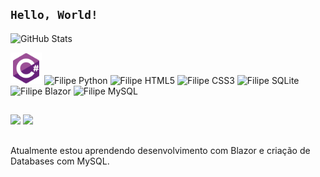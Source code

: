 ## <code>Hello, World!</code>

![GitHub Stats](https://github-readme-stats.vercel.app/api?username=filipemacarini&show_icons=true&theme=dark) 

<div class="languages">
  <img alt="Filipe CSharp" title="C#" height="50" src="https://raw.githubusercontent.com/devicons/devicon/master/icons/csharp/csharp-original.svg">
  <img alt="Filipe Python" title="Python" height="50" src="https://cdn.jsdelivr.net/gh/devicons/devicon/icons/python/python-original.svg">
  <img alt="Filipe HTML5" title="HTML5" height="50" src="https://cdn.jsdelivr.net/gh/devicons/devicon/icons/html5/html5-plain-wordmark.svg">
  <img alt="Filipe CSS3" title="CSS3" height="50" src="https://cdn.jsdelivr.net/gh/devicons/devicon/icons/css3/css3-plain-wordmark.svg">
  <img alt="Filipe SQLite" title="SQLite" height="50" src="https://www.vectorlogo.zone/logos/sqlite/sqlite-icon.svg">
  <img alt="Filipe Blazor" title="Blazor" height="50" src="https://cdn.worldvectorlogo.com/logos/blazor.svg">
  <img alt="Filipe MySQL" title="MySQL" height="50" src="https://cdn.jsdelivr.net/gh/devicons/devicon/icons/mysql/mysql-plain.svg">
</div>
  
##

<div>
  <a href="https://instagram.com/filipeemanuelmacariniroco" target="_blank"><img src="https://img.shields.io/badge/-Instagram-%23E4405F?style=for-the-badge&logo=instagram&logoColor=white" target="_blank"></a>
  <a href="mailto:filipemacarini@proton.me"><img src="https://img.shields.io/badge/-Email-%23333?style=for-the-badge&logo=protonmail&logoColor=white" target="_blank"></a>
</div>

##

<div>
  <p>Atualmente estou aprendendo desenvolvimento com Blazor e criação de Databases com MySQL.</p>
</div>
